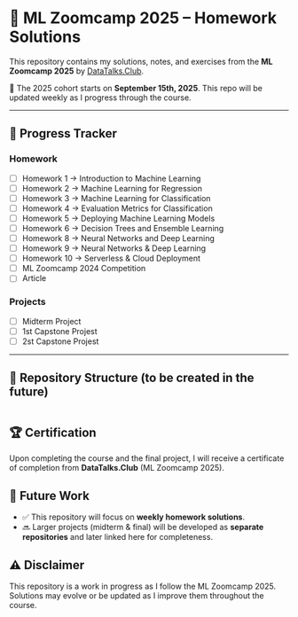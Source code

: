 # 📘 ML Zoomcamp 2025 – Homework Solutions  

This repository contains my solutions, notes, and exercises from the **ML Zoomcamp 2025** by [DataTalks.Club](https://datatalks.club/).  

📅 The 2025 cohort starts on **September 15th, 2025**. This repo will be updated weekly as I progress through the course.  

---

## 📅 Progress Tracker  

### Homework

- [ ] Homework 1 → Introduction to Machine Learning
- [ ] Homework 2 → Machine Learning for Regression  
- [ ] Homework 3 → Machine Learning for Classification
- [ ] Homework 4 → Evaluation Metrics for Classification
- [ ] Homework 5 → Deploying Machine Learning Models
- [ ] Homework 6 → Decision Trees and Ensemble Learning  
- [ ] Homework 8 → Neural Networks and Deep Learning
- [ ] Homework 9 → Neural Networks & Deep Learning  
- [ ] Homework 10 → Serverless & Cloud Deployment  
- [ ] ML Zoomcamp 2024 Competition
- [ ] Article

### Projects

- [ ] Midterm Project
- [ ] 1st Capstone Projest
- [ ] 2st Capstone Projest

---

## 📂 Repository Structure (to be created in the future)

```md

```

## 🏆 Certification  

Upon completing the course and the final project, I will receive a certificate of completion from **DataTalks.Club** (ML Zoomcamp 2025).  

## 🔮 Future Work  

- ✅ This repository will focus on **weekly homework solutions**.  
- 🔜 Larger projects (midterm & final) will be developed as **separate repositories** and later linked here for completeness.  

## ⚠️ Disclaimer

This repository is a work in progress as I follow the ML Zoomcamp 2025. Solutions may evolve or be updated as I improve them throughout the course.  
